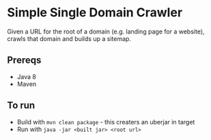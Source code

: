 # Simple Single Domain Crawler

Given a URL for the root of a domain (e.g. landing page for a website),
crawls that domain and builds up a sitemap. 

## Prereqs
- Java 8
- Maven

## To run
- Build with ```mvn clean package``` - this creaters an uberjar in target
- Run with ```java -jar <built jar> <root url>```

